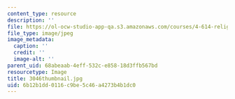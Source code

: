 ```yaml
---
content_type: resource
description: ''
file: https://ol-ocw-studio-app-qa.s3.amazonaws.com/courses/4-614-religious-architecture-and-islamic-cultures-fall-2002/6b12b1dd0116c9be5c46a4273b4b1dc0_3046thumbnail.jpg
file_type: image/jpeg
image_metadata:
  caption: ''
  credit: ''
  image-alt: ''
parent_uid: 68abeaab-4eff-532c-e858-18d3ffb567bd
resourcetype: Image
title: 3046thumbnail.jpg
uid: 6b12b1dd-0116-c9be-5c46-a4273b4b1dc0
---
```

